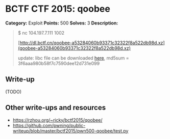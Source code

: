 # BCTF CTF 2015: qoobee

**Category:** Exploit
**Points:** 500
**Solves:** 3
**Description:** 

> $ nc 104.197.7.111 1002
>
> [http://dl.bctf.cn/qoobee-a53284060b93371c32322f8a522db98d.xz](qoobee-a53284060b93371c32322f8a522db98d.xz)
> 
> update: libc file can be downloaded [here](libc.so.6), md5sum = 3f6aaa980b58f7c7590dee12d731e099

## Write-up

(TODO)

## Other write-ups and resources

* <https://rzhou.org/~ricky/bctf2015/qoobee/>
* <https://github.com/pwning/public-writeup/blob/master/bctf2015/pwn500-qoobee/test.py>
